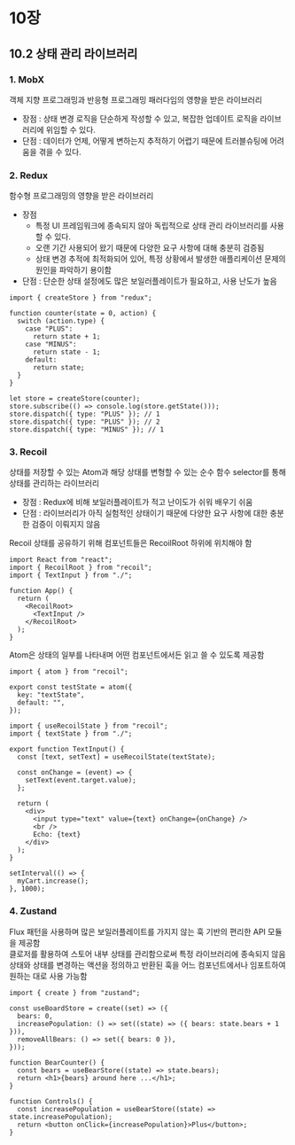 # 10장

## 10.2 상태 관리 라이브러리

### 1. MobX

객체 지향 프로그래밍과 반응형 프로그래밍 패러다임의 영향을 받은 라이브러리

- 장점 : 상태 변경 로직을 단순하게 작성할 수 있고, 복잡한 업데이트 로직을 라이브러리에 위임할 수 있다.
- 단점 : 데이터가 언제, 어떻게 변하는지 추적하기 어렵기 때문에 트러블슈팅에 어려움을 겪을 수 있다.

### 2. Redux

함수형 프로그래밍의 영향을 받은 라이브러리

- 장점
  - 특정 UI 프레임워크에 종속되지 않아 독립적으로 상태 관리 라이브러리를 사용할 수 있다.
  - 오랜 기간 사용되어 왔기 때문에 다양한 요구 사항에 대해 충분히 검증됨
  - 상태 변경 추적에 최적화되어 있어, 특정 상황에서 발생한 애플리케이션 문제의 원인을 파악하기 용이함
- 단점 : 단순한 상태 설정에도 많은 보일러플레이트가 필요하고, 사용 난도가 높음

```tsx
import { createStore } from "redux";

function counter(state = 0, action) {
  switch (action.type) {
    case "PLUS":
      return state + 1;
    case "MINUS":
      return state - 1;
    default:
      return state;
  }
}

let store = createStore(counter);
store.subscribe(() => console.log(store.getState()));
store.dispatch({ type: "PLUS" }); // 1
store.dispatch({ type: "PLUS" }); // 2
store.dispatch({ type: "MINUS" }); // 1
```

### 3. Recoil

상태를 저장할 수 있는 Atom과 해당 상태를 변형할 수 있는 순수 함수 selector를 통해 상태를 관리하는 라이브러리

- 장점 : Redux에 비해 보일러플레이트가 적고 난이도가 쉬워 배우기 쉬움
- 단점 : 라이브러리가 아직 실험적인 상태이기 때문에 다양한 요구 사항에 대한 충분한 검증이 이뤄지지 않음

Recoil 상태를 공유하기 위해 컴포넌트들은 RecoilRoot 하위에 위치해야 함

```tsx
import React from "react";
import { RecoilRoot } from "recoil";
import { TextInput } from "./";

function App() {
  return (
    <RecoilRoot>
      <TextInput />
    </RecoilRoot>
  );
}
```

Atom은 상태의 일부를 나타내며 어떤 컴포넌트에서든 읽고 쓸 수 있도록 제공함

```tsx
import { atom } from "recoil";

export const testState = atom({
  key: "textState",
  default: "",
});

import { useRecoilState } from "recoil";
import { textState } from "./";

export function TextInput() {
  const [text, setText] = useRecoilState(textState);

  const onChange = (event) => {
    setText(event.target.value);
  };

  return (
    <div>
      <input type="text" value={text} onChange={onChange} />
      <br />
      Echo: {text}
    </div>
  );
}

setInterval(() => {
  myCart.increase();
}, 1000);
```

### 4. Zustand

Flux 패턴을 사용하며 많은 보일러플레이트를 가지지 않는 훅 기반의 편리한 API 모듈을 제공함  
클로저를 활용하여 스토어 내부 상태를 관리함으로써 특정 라이브러리에 종속되지 않음  
상태와 상태를 변경하는 액션을 정의하고 반환된 훅을 어느 컴포넌트에서나 임포트하여 원하는 대로 사용 가능함

```tsx
import { create } from "zustand";

const useBoardStore = create((set) => ({
  bears: 0,
  increasePopulation: () => set((state) => ({ bears: state.bears + 1 })),
  removeAllBears: () => set({ bears: 0 }),
}));

function BearCounter() {
  const bears = useBearStore((state) => state.bears);
  return <h1>{bears} around here ...</h1>;
}

function Controls() {
  const increasePopulation = useBearStore((state) => state.increasePopulation);
  return <button onClick={increasePopulation}>Plus</button>;
}
```
